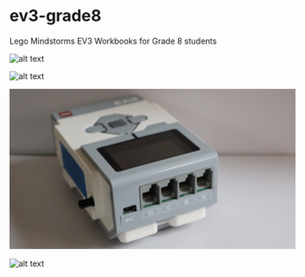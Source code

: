 # ev3-grade8
Lego Mindstorms EV3 Workbooks for Grade 8 students

![alt text](https://raw.githubusercontent.com/brent-shaw/ev3-01-beginner/blob/master/resources/hardware_iamges/brickTop2.jpg "Top view of EV3 Brick")

![alt text](https://raw.githubusercontent.com/brent-shaw/ev3-01-beginner/blob/master/resources/hardware_iamges/brickLeft1.jpg "Left Side view of EV3 Brick")

![alt text](https://raw.githubusercontent.com/brent-shaw/ev3-01-beginner/master/resources/hardware_images/brickFront1.jpg "Front view of EV3 Brick")

![alt text](https://raw.githubusercontent.com/brent-shaw/ev3-01-beginner/blob/master/resources/hardware_iamges/brickRear1.jpg "Rear view of EV3 Brick")
